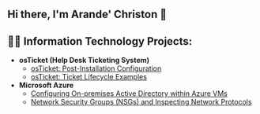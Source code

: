 ## Hi there, I'm Arande' Christon 👋

<h2>👨‍💻 Information Technology Projects:</h2>

- <b>osTicket (Help Desk Ticketing System)</b>
  - [osTicket: Post-Installation Configuration](https://github.com/arande13/post-install-config)
  - [osTicket: Ticket Lifecycle Examples](https://github.com/arande13/ticket-lifecycle)
- <b>Microsoft Azure</b>
  - [Configuring On-premises Active Directory within Azure VMs](https://github.com/arande13/configure-ad)
  - [Network Security Groups (NSGs) and Inspecting Network Protocols](https://github.com/arande13/azure-network-protocols)


<!--
**arande13/arande13** is a ✨ _special_ ✨ repository because its `README.md` (this file) appears on your GitHub profile.

Here are some ideas to get you started:

- 🔭 I’m currently working on ...
- 🌱 I’m currently learning ...
- 👯 I’m looking to collaborate on ...
- 🤔 I’m looking for help with ...
- 💬 Ask me about ...
- 📫 How to reach me: ...
- 😄 Pronouns: ...
- ⚡ Fun fact: ...
-->
